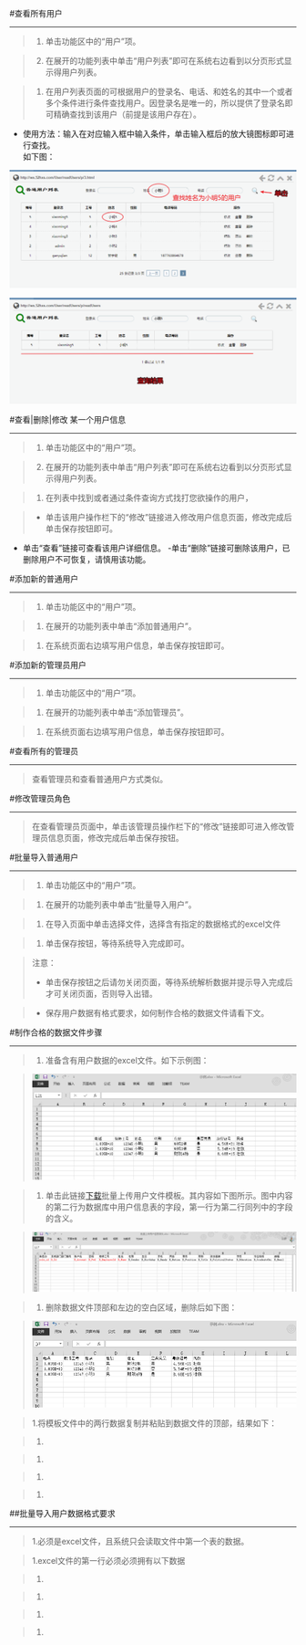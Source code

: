 #查看所有用户

----

> 1. 单击功能区中的“用户”项。

> 2. 在展开的功能列表中单击“用户列表”即可在系统右边看到以分页形式显示得用户列表。

>1.  在用户列表页面的可根据用户的登录名、电话、和姓名的其中一个或者多个条件进行条件查找用户。因登录名是唯一的，所以提供了登录名即可精确查找到该用户（前提是该用户存在）。
-  使用方法：输入在对应输入框中输入条件，单击输入框后的放大镜图标即可进行查找。  
如下图：

![](/assets/chapter2/user/c.png)

![](/assets/chapter2/user/c2.png)



#查看|删除|修改 某一个用户信息

----

> 1. 单击功能区中的“用户”项。

> 2. 在展开的功能列表中单击“用户列表”即可在系统右边看到以分页形式显示得用户列表。

>1.  在列表中找到或者通过条件查询方式找打您欲操作的用户，

>  -  单击该用户操作栏下的“修改”链接进入修改用户信息页面，修改完成后单击保存按钮即可。
  - 单击“查看”链接可查看该用户详细信息。
  -单击“删除”链接可删除该用户，已删除用户不可恢复，请慎用该功能。





#添加新的普通用户

----

> 1. 单击功能区中的“用户”项。

>1.  在展开的功能列表中单击“添加普通用户”。

>1.  在系统页面右边填写用户信息，单击保存按钮即可。




#添加新的管理员用户

----

> 1. 单击功能区中的“用户”项。

>1. 在展开的功能列表中单击“添加管理员”。

>1. 在系统页面右边填写用户信息，单击保存按钮即可。



#查看所有的管理员

-----

>查看管理员和查看普通用户方式类似。



#修改管理员角色

------

>在查看管理员页面中，单击该管理员操作栏下的“修改”链接即可进入修改管理员信息页面，修改完成后单击保存按钮。



#批量导入普通用户

-----

> 1. 单击功能区中的“用户”项。

>1. 在展开的功能列表中单击“批量导入用户”。

>1.  在导入页面中单击选择文件，选择含有指定的数据格式的excel文件

>1.  单击保存按钮，等待系统导入完成即可。

>  <w>注意：
>  -  <w>单击保存按钮之后请勿关闭页面，等待系统解析数据并提示导入完成后才可关闭页面，否则导入出错。

>  -  <w> 保存用户数据有格式要求，如何制作合格的数据文件请看下文。


#制作合格的数据文件步骤

----

>1.  准备含有用户数据的excel文件。如下示例图：

>  ![](/assets/chapter2/user/1.png)

>1.  单击此链接[下载](/Public/Index/file/批量上传用户信息表头.xls)批量上传用户文件模板。其内容如下图所示。图中内容的第二行为数据库中用户信息表的字段，第一行为第二行同列中的字段的含义。

>  ![](/assets/chapter2/user/2.png)

>1.  删除数据文件顶部和左边的空白区域，删除后如下图：

>  ![](/assets/chapter2/user/3.png)

>1.将模板文件中的两行数据复制并粘贴到数据文件的顶部，结果如下：

> 

>1.

>1.

>1.

>1.













##批量导入用户数据格式要求

----

>1.必须是excel文件，且系统只会读取文件中第一个表的数据。

>1.excel文件的第一行必须必须拥有以下数据


>1.

>1.

>1.

>1.

